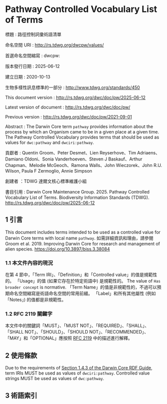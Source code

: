 # Pathway Controlled Vocabulary List of Terms

標題
: 路徑控制詞彙術語清單

命名空間 URI
: <http://rs.tdwg.org/dwcpw/values/>

首選命名空間縮寫
: dwcpw:

版本發行日期
: 2025-06-12

建立日期
: 2020-10-13

生物多樣性訊息標準的一部分
: <http://www.tdwg.org/standards/450>

This document version
: <http://rs.tdwg.org/dwc/doc/pw/2025-06-12>

Latest version of document
: <http://rs.tdwg.org/dwc/doc/pw/>

Previous version
: <http://rs.tdwg.org/dwc/doc/pw/2021-09-01>

Abstract
: The Darwin Core term `pathway` provides information about the process by which an Organism came to be in a given place at a given time. The Pathway Controlled Vocabulary provides terms that should be used as values for `dwc:pathway` and `dwciri:pathway`.

貢獻者
: Quentin Groom、Peter Desmet、Lien Reyserhove、Tim Adriaens、Damiano Oldoni、Sonia Vanderhoeven、Steven J Baskauf、Arthur Chapman、Melodie McGeoch、Ramona Walls、John Wieczorek、John R.U. Wilson, Paula F Zermoglio, Annie Simpson

創建者
：TDWG 達爾文核心標準維護小組

書目引用
: Darwin Core Maintenance Group. 2025. Pathway Controlled Vocabulary List of Terms. Biodiversity Information Standards (TDWG). <http://rs.tdwg.org/dwc/doc/pw/2025-06-12>

## 1 引言

This document includes terms intended to be used as a controlled value for Darwin Core terms with local name `pathway`. 如需詳細資訊和理由，請參閱 Groom et al. 2019. Improving Darwin Core for research and management of alien species. <https://doi.org/10.3897/biss.3.38084>

### 1.1 本文件內容的現況

在第 4 節中，「Term IRI」、「Definition」和「Controlled value」的值是規範性的。 「Usage」的值 (如果它存在於特定術語中) 是規範性的。  The value of `Has broader concept` is normative. 「Term Name」的值是非規範性的，不過可以預期命名空間縮寫是術語命名空間的常用前綴。  「Label」和所有其他屬性 (例如「Notes」) 的值都是非規範性。

### 1.2 RFC 2119 關鍵字

本文件中的關鍵詞「MUST」、「MUST NOT」、「REQUIRED」、「SHALL」、「SHALL NOT」、「SHOULD」、「SHOULD NOT」、「RECOMMENDED」、「MAY」和「OPTIONAL」應按照 [RFC 2119](https://tools.ietf.org/html/rfc2119) 中的描述進行解釋。

## 2 使用條款

Due to the requirements of [Section 1.4.3 of the Darwin Core RDF Guide](https://dwc.tdwg.org/rdf/#143-use-of-darwin-core-terms-in-rdf-normative), term IRIs MUST be used as values of `dwciri:pathway`. Controlled value strings MUST be used as values of `dwc:pathway`.

## 3 術語索引
